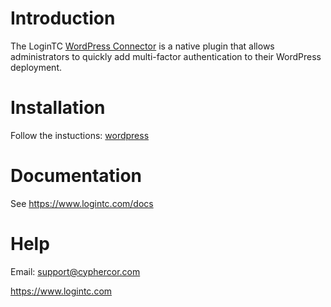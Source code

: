 Introduction
============

The LoginTC [WordPress Connector][wordpress] is a native plugin that allows administrators to quickly add multi-factor authentication to their WordPress deployment.

Installation
============

Follow the instuctions: [wordpress]

Documentation
=============

See <https://www.logintc.com/docs>

Help
====

Email: <support@cyphercor.com>

<https://www.logintc.com>

[wordpress]: https://www.logintc.com/docs/connectors/wordpress
